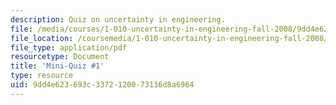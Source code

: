 ```yaml
---
description: Quiz on uncertainty in engineering.
file: /media/courses/1-010-uncertainty-in-engineering-fall-2008/9dd4e623693c3372120073136d8a6964_mini_quiz_5.pdf
file_location: /coursemedia/1-010-uncertainty-in-engineering-fall-2008/9dd4e623693c3372120073136d8a6964_mini_quiz_5.pdf
file_type: application/pdf
resourcetype: Document
title: 'Mini-Quiz #1'
type: resource
uid: 9dd4e623-693c-3372-1200-73136d8a6964
---
```

